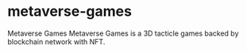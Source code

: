 # metaverse-games
Metaverse Games
Metaverse Games is a 3D tacticle games backed by blockchain network with NFT.
